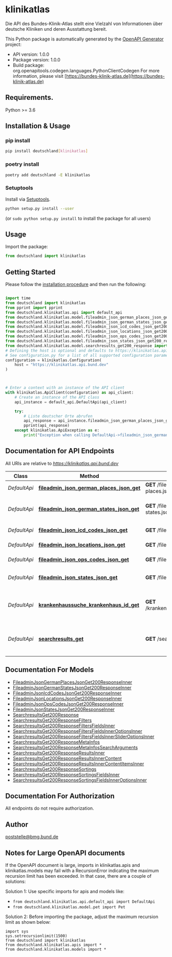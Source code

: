 # klinikatlas
Die API des Bundes-Klinik-Atlas stellt eine Vielzahl von Informationen über deutsche Kliniken und deren Ausstattung bereit.

This Python package is automatically generated by the [OpenAPI Generator](https://openapi-generator.tech) project:

- API version: 1.0.0
- Package version: 1.0.0
- Build package: org.openapitools.codegen.languages.PythonClientCodegen
For more information, please visit [https://bundes-klinik-atlas.de](https://bundes-klinik-atlas.de)

## Requirements.

Python >= 3.6

## Installation & Usage
### pip install

```sh
pip install deutschland[klinikatlas]
```

### poetry install

```sh
poetry add deutschland -E klinikatlas
```

### Setuptools

Install via [Setuptools](http://pypi.python.org/pypi/setuptools).

```sh
python setup.py install --user
```
(or `sudo python setup.py install` to install the package for all users)

## Usage

Import the package:
```python
from deutschland import klinikatlas
```

## Getting Started

Please follow the [installation procedure](#installation--usage) and then run the following:

```python

import time
from deutschland import klinikatlas
from pprint import pprint
from deutschland.klinikatlas.api import default_api
from deutschland.klinikatlas.model.fileadmin_json_german_places_json_get200_response_inner import FileadminJsonGermanPlacesJsonGet200ResponseInner
from deutschland.klinikatlas.model.fileadmin_json_german_states_json_get200_response_inner import FileadminJsonGermanStatesJsonGet200ResponseInner
from deutschland.klinikatlas.model.fileadmin_json_icd_codes_json_get200_response_inner import FileadminJsonIcdCodesJsonGet200ResponseInner
from deutschland.klinikatlas.model.fileadmin_json_locations_json_get200_response_inner import FileadminJsonLocationsJsonGet200ResponseInner
from deutschland.klinikatlas.model.fileadmin_json_ops_codes_json_get200_response_inner import FileadminJsonOpsCodesJsonGet200ResponseInner
from deutschland.klinikatlas.model.fileadmin_json_states_json_get200_response_inner import FileadminJsonStatesJsonGet200ResponseInner
from deutschland.klinikatlas.model.searchresults_get200_response import SearchresultsGet200Response
# Defining the host is optional and defaults to https://klinikatlas.api.bund.dev
# See configuration.py for a list of all supported configuration parameters.
configuration = klinikatlas.Configuration(
    host = "https://klinikatlas.api.bund.dev"
)



# Enter a context with an instance of the API client
with klinikatlas.ApiClient(configuration) as api_client:
    # Create an instance of the API class
    api_instance = default_api.DefaultApi(api_client)

    try:
        # Liste deutscher Orte abrufen
        api_response = api_instance.fileadmin_json_german_places_json_get()
        pprint(api_response)
    except klinikatlas.ApiException as e:
        print("Exception when calling DefaultApi->fileadmin_json_german_places_json_get: %s\n" % e)
```

## Documentation for API Endpoints

All URIs are relative to *https://klinikatlas.api.bund.dev*

Class | Method | HTTP request | Description
------------ | ------------- | ------------- | -------------
*DefaultApi* | [**fileadmin_json_german_places_json_get**](docs/DefaultApi.md#fileadmin_json_german_places_json_get) | **GET** /fileadmin/json/german-places.json | Liste deutscher Orte abrufen
*DefaultApi* | [**fileadmin_json_german_states_json_get**](docs/DefaultApi.md#fileadmin_json_german_states_json_get) | **GET** /fileadmin/json/german-states.json | Liste deutscher Bundesländer mit Koordinaten abrufen
*DefaultApi* | [**fileadmin_json_icd_codes_json_get**](docs/DefaultApi.md#fileadmin_json_icd_codes_json_get) | **GET** /fileadmin/json/icd_codes.json | Liste der ICD-Codes abrufen
*DefaultApi* | [**fileadmin_json_locations_json_get**](docs/DefaultApi.md#fileadmin_json_locations_json_get) | **GET** /fileadmin/json/locations.json | Liste deutscher Kliniken abrufen
*DefaultApi* | [**fileadmin_json_ops_codes_json_get**](docs/DefaultApi.md#fileadmin_json_ops_codes_json_get) | **GET** /fileadmin/json/ops_codes.json | Liste der OPS-Codes abrufen
*DefaultApi* | [**fileadmin_json_states_json_get**](docs/DefaultApi.md#fileadmin_json_states_json_get) | **GET** /fileadmin/json/states.json | Liste deutscher Bundesländer abrufen
*DefaultApi* | [**krankenhaussuche_krankenhaus_id_get**](docs/DefaultApi.md#krankenhaussuche_krankenhaus_id_get) | **GET** /krankenhaussuche/krankenhaus/{id}/ | Details zu einem spezifischen Krankenhaus abrufen
*DefaultApi* | [**searchresults_get**](docs/DefaultApi.md#searchresults_get) | **GET** /searchresults/ | Suche nach Krankenhäusern basierend auf spezifischen Kriterien


## Documentation For Models

 - [FileadminJsonGermanPlacesJsonGet200ResponseInner](docs/FileadminJsonGermanPlacesJsonGet200ResponseInner.md)
 - [FileadminJsonGermanStatesJsonGet200ResponseInner](docs/FileadminJsonGermanStatesJsonGet200ResponseInner.md)
 - [FileadminJsonIcdCodesJsonGet200ResponseInner](docs/FileadminJsonIcdCodesJsonGet200ResponseInner.md)
 - [FileadminJsonLocationsJsonGet200ResponseInner](docs/FileadminJsonLocationsJsonGet200ResponseInner.md)
 - [FileadminJsonOpsCodesJsonGet200ResponseInner](docs/FileadminJsonOpsCodesJsonGet200ResponseInner.md)
 - [FileadminJsonStatesJsonGet200ResponseInner](docs/FileadminJsonStatesJsonGet200ResponseInner.md)
 - [SearchresultsGet200Response](docs/SearchresultsGet200Response.md)
 - [SearchresultsGet200ResponseFilters](docs/SearchresultsGet200ResponseFilters.md)
 - [SearchresultsGet200ResponseFiltersFieldsInner](docs/SearchresultsGet200ResponseFiltersFieldsInner.md)
 - [SearchresultsGet200ResponseFiltersFieldsInnerOptionsInner](docs/SearchresultsGet200ResponseFiltersFieldsInnerOptionsInner.md)
 - [SearchresultsGet200ResponseFiltersFieldsInnerSliderOptionsInner](docs/SearchresultsGet200ResponseFiltersFieldsInnerSliderOptionsInner.md)
 - [SearchresultsGet200ResponseMetaInfos](docs/SearchresultsGet200ResponseMetaInfos.md)
 - [SearchresultsGet200ResponseMetaInfosSearchArguments](docs/SearchresultsGet200ResponseMetaInfosSearchArguments.md)
 - [SearchresultsGet200ResponseResultsInner](docs/SearchresultsGet200ResponseResultsInner.md)
 - [SearchresultsGet200ResponseResultsInnerContent](docs/SearchresultsGet200ResponseResultsInnerContent.md)
 - [SearchresultsGet200ResponseResultsInnerContentItemsInner](docs/SearchresultsGet200ResponseResultsInnerContentItemsInner.md)
 - [SearchresultsGet200ResponseSortings](docs/SearchresultsGet200ResponseSortings.md)
 - [SearchresultsGet200ResponseSortingsFieldsInner](docs/SearchresultsGet200ResponseSortingsFieldsInner.md)
 - [SearchresultsGet200ResponseSortingsFieldsInnerOptionsInner](docs/SearchresultsGet200ResponseSortingsFieldsInnerOptionsInner.md)


## Documentation For Authorization

 All endpoints do not require authorization.

## Author

poststelle@bmg.bund.de


## Notes for Large OpenAPI documents
If the OpenAPI document is large, imports in klinikatlas.apis and klinikatlas.models may fail with a
RecursionError indicating the maximum recursion limit has been exceeded. In that case, there are a couple of solutions:

Solution 1:
Use specific imports for apis and models like:
- `from deutschland.klinikatlas.api.default_api import DefaultApi`
- `from deutschland.klinikatlas.model.pet import Pet`

Solution 2:
Before importing the package, adjust the maximum recursion limit as shown below:
```
import sys
sys.setrecursionlimit(1500)
from deutschland import klinikatlas
from deutschland.klinikatlas.apis import *
from deutschland.klinikatlas.models import *
```


